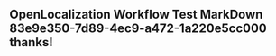 <properties
ms.topic="hero-topic"
ms.test1="hero-topic"
ms.test2="test"/>

## OpenLocalization Workflow Test MarkDown 83e9e350-7d89-4ec9-a472-1a220e5cc000 thanks!
